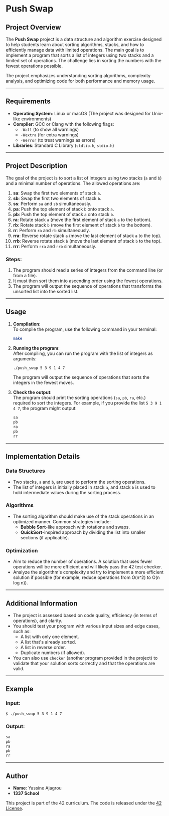 # Push Swap

## Project Overview

The **Push Swap** project is a data structure and algorithm exercise designed to help students learn about sorting algorithms, stacks, and how to efficiently manage data with limited operations. The main goal is to implement a program that sorts a list of integers using two stacks and a limited set of operations. The challenge lies in sorting the numbers with the fewest operations possible.

The project emphasizes understanding sorting algorithms, complexity analysis, and optimizing code for both performance and memory usage.

---

## Requirements

- **Operating System**: Linux or macOS (The project was designed for Unix-like environments)
- **Compiler**: GCC or Clang with the following flags:
  - `-Wall` (to show all warnings)
  - `-Wextra` (for extra warnings)
  - `-Werror` (to treat warnings as errors)
- **Libraries**: Standard C Library (`stdlib.h`, `stdio.h`)

---

## Project Description

The goal of the project is to sort a list of integers using two stacks (`a` and `b`) and a minimal number of operations. The allowed operations are:

1. **sa**: Swap the first two elements of stack `a`.
2. **sb**: Swap the first two elements of stack `b`.
3. **ss**: Perform `sa` and `sb` simultaneously.
4. **pa**: Push the top element of stack `b` onto stack `a`.
5. **pb**: Push the top element of stack `a` onto stack `b`.
6. **ra**: Rotate stack `a` (move the first element of stack `a` to the bottom).
7. **rb**: Rotate stack `b` (move the first element of stack `b` to the bottom).
8. **rr**: Perform `ra` and `rb` simultaneously.
9. **rra**: Reverse rotate stack `a` (move the last element of stack `a` to the top).
10. **rrb**: Reverse rotate stack `b` (move the last element of stack `b` to the top).
11. **rrr**: Perform `rra` and `rrb` simultaneously.

### Steps:
1. The program should read a series of integers from the command line (or from a file).
2. It must then sort them into ascending order using the fewest operations.
3. The program will output the sequence of operations that transforms the unsorted list into the sorted list.

---

## Usage

1. **Compilation**:  
   To compile the program, use the following command in your terminal:

   ```bash
   make
   ```

2. **Running the program**:  
   After compiling, you can run the program with the list of integers as arguments:

   ```bash
   ./push_swap 5 3 9 1 4 7
   ```

   The program will output the sequence of operations that sorts the integers in the fewest moves.

3. **Check the output**:  
   The program should print the sorting operations (`sa`, `pb`, `ra`, etc.) required to sort the integers. For example, if you provide the list `5 3 9 1 4 7`, the program might output:

   ```bash
   sa
   pb
   ra
   pb
   rr
   ```

---

## Implementation Details

### Data Structures
- Two stacks, `a` and `b`, are used to perform the sorting operations. 
- The list of integers is initially placed in stack `a`, and stack `b` is used to hold intermediate values during the sorting process.

### Algorithms
- The sorting algorithm should make use of the stack operations in an optimized manner. Common strategies include:
  - **Bubble Sort**-like approach with rotations and swaps.
  - **QuickSort**-inspired approach by dividing the list into smaller sections (if applicable).

### Optimization
- Aim to reduce the number of operations. A solution that uses fewer operations will be more efficient and will likely pass the 42 test checker.
- Analyze the algorithm's complexity and try to implement a more efficient solution if possible (for example, reduce operations from O(n^2) to O(n log n)).

---

## Additional Information

- The project is assessed based on code quality, efficiency (in terms of operations), and clarity.
- You should test your program with various input sizes and edge cases, such as:
  - A list with only one element.
  - A list that's already sorted.
  - A list in reverse order.
  - Duplicate numbers (if allowed).
- You can also use `checker` (another program provided in the project) to validate that your solution sorts correctly and that the operations are valid.

---

## Example

### Input:
```bash
$ ./push_swap 5 3 9 1 4 7
```

### Output:
```bash
sa
pb
ra
pb
rr
```

---

## Author

- **Name**: Yassine Ajagrou
- **1337 School**

This project is part of the 42 curriculum. The code is released under the [42 License](https://github.com/42School/lib42).

